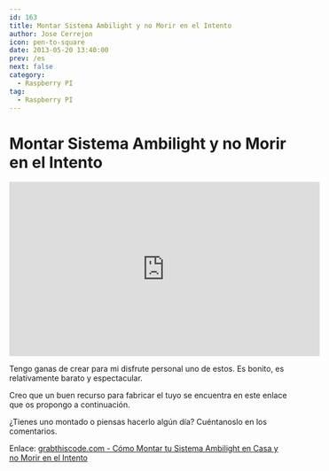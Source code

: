 ```yaml
---
id: 163
title: Montar Sistema Ambilight y no Morir en el Intento
author: Jose Cerrejon
icon: pen-to-square
date: 2013-05-20 13:40:00
prev: /es
next: false
category:
  - Raspberry PI
tag:
  - Raspberry PI
---
```


# Montar Sistema Ambilight y no Morir en el Intento

<iframe width="560" height="315" src="http://www.youtube.com/embed/lT9_RS_bN40" frameborder="0" allowfullscreen></iframe>

Tengo ganas de crear para mi disfrute personal uno de estos. Es bonito, es relativamente barato y espectacular. 

Creo que un buen recurso para fabricar el tuyo se encuentra en este enlace que os propongo a continuación.

¿Tienes uno montado o piensas hacerlo algún día? Cuéntanoslo en los comentarios.

Enlace: [grabthiscode.com - Cómo Montar tu Sistema Ambilight en Casa y no Morir en el Intento](http://www.grabthiscode.com/diy/como-montar-tu-sistema-ambilight-en-casa-y-no-morir-en-el-intento/)